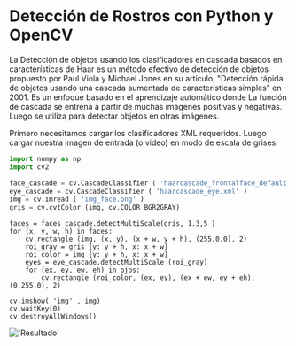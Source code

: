 # Detección de Rostros con Python y OpenCV

La Detección de objetos usando los clasificadores en cascada basados en características de Haar es un método efectivo de detección de objetos propuesto por Paul Viola y Michael Jones en su artículo, "Detección rápida de objetos usando una cascada aumentada de características simples" en 2001. Es un enfoque basado en el aprendizaje automático donde La función de cascada se entrena a partir de muchas imágenes positivas y negativas. Luego se utiliza para detectar objetos en otras imágenes.

Primero necesitamos cargar los clasificadores XML requeridos. Luego cargar nuestra imagen de entrada (o video) en modo de escala de grises.

```python
import numpy as np
import cv2

face_cascade = cv.CascadeClassifier ( 'haarcascade_frontalface_default.xml' )
eye_cascade = cv.CascadeClassifier ( 'haarcascade_eye.xml' )
img = cv.imread ( 'img_face.png' )
gris = cv.cvtColor (img, cv.COLOR_BGR2GRAY)

```

```
faces = faces_cascade.detectMultiScale(gris, 1.3,5 )
for (x, y, w, h) in faces:
    cv.rectangle (img, (x, y), (x + w, y + h), (255,0,0), 2)
    roi_gray = gris [y: y + h, x: x + w]
    roi_color = img [y: y + h, x: x + w]
    eyes = eye_cascade.detectMultiScale (roi_gray)
    for (ex, ey, ew, eh) in ojos:
        cv.rectangle (roi_color, (ex, ey), (ex + ew, ey + eh), (0,255,0), 2)
        
cv.imshow( 'img' , img)
cv.waitKey(0)
cv.destroyAllWindows()
```



!['Resultado']("Resultado.png")

